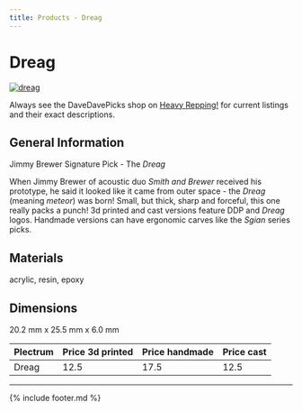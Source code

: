 ```yaml
---
title: Products - Dreag
---
```

# Dreag

[![dreag](../../assets/images/dreag.jpg "Dreag")](/picks/dreag)

Always see the DaveDavePicks shop on [Heavy Repping!](https://www.heavyrepping.com/store/shop/davedavepicks/) for current listings and their exact descriptions.

## General Information
Jimmy Brewer Signature Pick - The *Dreag*

When Jimmy Brewer of acoustic duo *Smith and Brewer* received his prototype, he said it looked like it came from outer space - the *Dreag* (meaning *meteor*) was born! Small, but thick, sharp and forceful, this one really packs a punch! 3d printed and cast versions feature DDP and *Dreag* logos. Handmade versions can have ergonomic carves like the *Sgian* series picks.

## Materials
acrylic, resin, epoxy

## Dimensions
20.2 mm x 25.5 mm x 6.0 mm

| **Plectrum**                                        | **Price 3d printed**   | **Price handmade**   | **Price cast**   |
|:----------------------------------------------------|:-----------------------|:---------------------|:-----------------|
| Dreag                                          | 12.5               | 17.5             | 12.5         |

---

{% include footer.md %}